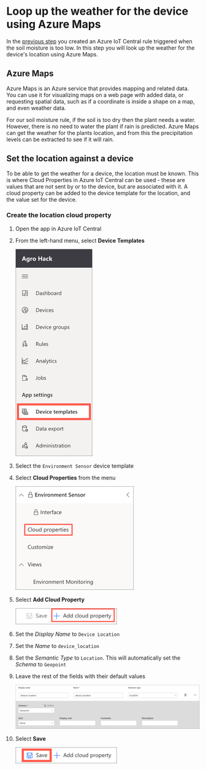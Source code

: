 # Loop up the weather for the device using Azure Maps

In the [previous step](./TriggerRule.md) you created an Azure IoT Central rule triggered when the soil moisture is too low. In this step you will look up the weather for the device's location using Azure Maps.

## Azure Maps

Azure Maps is an Azure service that provides mapping and related data. You can use it for visualizing maps on a web page with added data, or requesting spatial data, such as if a coordinate is inside a shape on a map, and even weather data.

For our soil moisture rule, if the soil is too dry then the plant needs a water. However, there is no need to water the plant if rain is predicted. Azure Maps can get the weather for the plants location, and from this the precipitation levels can be extracted to see if it will rain.

## Set the location against a device

To be able to get the weather for a device, the location must be known. This is where Cloud Properties in Azure IoT Central can be used - these are values that are not sent by or to the device, but are associated with it. A cloud property can be added to the device template for the location, and the value set for the device.

### Create the location cloud property

1. Open the app in Azure IoT Central

1. From the left-hand menu, select **Device Templates**

   ![The device templates menu item](../Images/DeviceTemplatesMenu.png)

1. Select the `Environment Sensor` device template

1. Select **Cloud Properties** from the menu

   ![The cloud properties menu](../Images/CloudPropertiesMenu.png)

1. Select **Add Cloud Property**

   ![The add cloud property option](../Images/AddCloudProperty.png)

1. Set the *Display Name* to `Device Location`

1. Set the *Name* to `device_location`

1. Set the *Semantic Type* to `Location`. This will automatically set the *Schema* to `Geopoint`

1. Leave the rest of the fields with their default values

   ![The configured cloud property](../Images/CloudProperty.png)

1. Select **Save**

   ![Cloud property save button](../Images/SaveCloudProperty.png)
